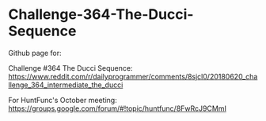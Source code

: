 # Challenge-364-The-Ducci-Sequence
Github page for:

Challenge #364 The Ducci Sequence: https://www.reddit.com/r/dailyprogrammer/comments/8sjcl0/20180620_challenge_364_intermediate_the_ducci

For HuntFunc's October meeting:
https://groups.google.com/forum/#!topic/huntfunc/8FwRcJ9CMmI
